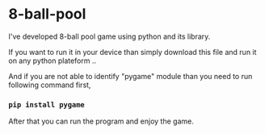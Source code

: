 # 8-ball-pool
I've developed 8-ball pool game using python and its library.

If you want to run it in your device than simply download this file and run it on any python plateform ..

And if you are not able to identify "pygame" module than you need to run following command first,

### `pip install pygame`

After that you can run the program and enjoy the game.
